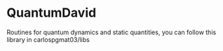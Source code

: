 QuantumDavid
============

Routines for quantum dynamics and static quantities, you can follow this library in carlospgmat03/libs

